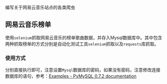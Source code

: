 编写关于网易云音乐站点的各类爬虫

## 网易云音乐榜单

使用`selenium`抓取网易云音乐的榜单歌曲数据，并存入Mysql数据库中。其中包含两种抓取榜单的方式分别是自动化测试工具`selenium`抓取以及`requests`库抓取。

### 使用方式
分别直接执行即可，注意设置`Mysql`数据库的密码，如果没有密码，注意修改连接数据库的语句，参考：[Examples - PyMySQL 0.7.2 documentation](https://pymysql.readthedocs.io/en/latest/user/examples.html)

